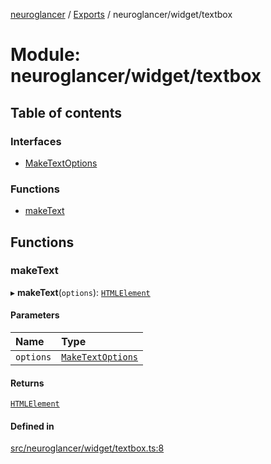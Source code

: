 [neuroglancer](../README.md) / [Exports](../modules.md) / neuroglancer/widget/textbox

# Module: neuroglancer/widget/textbox

## Table of contents

### Interfaces

- [MakeTextOptions](../interfaces/neuroglancer_widget_textbox.MakeTextOptions.md)

### Functions

- [makeText](neuroglancer_widget_textbox.md#maketext)

## Functions

### makeText

▸ **makeText**(`options`): [`HTMLElement`](main_module._internal_.md#htmlelement)

#### Parameters

| Name | Type |
| :------ | :------ |
| `options` | [`MakeTextOptions`](../interfaces/neuroglancer_widget_textbox.MakeTextOptions.md) |

#### Returns

[`HTMLElement`](main_module._internal_.md#htmlelement)

#### Defined in

[src/neuroglancer/widget/textbox.ts:8](https://github.com/ActiveBrainAtlas2/neuroglancer/blob/91617476/src/neuroglancer/widget/textbox.ts#L8)
